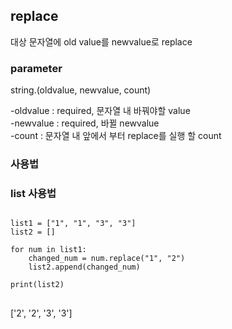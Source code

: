 ## replace
대상 문자열에 old value를 newvalue로 replace

### parameter
string.(oldvalue, newvalue, count)

-oldvalue : required, 문자열 내 바꿔야할 value   
-newvalue : required, 바뀔 newvalue   
-count : 문자열 내 앞에서 부터 replace를 실행 할 count

### 사용법

### list 사용법
<pre>
<code>
list1 = ["1", "1", "3", "3"]
list2 = []

for num in list1:
    changed_num = num.replace("1", "2")
    list2.append(changed_num)

print(list2)
</code>
</pre>
['2', '2', '3', '3']





